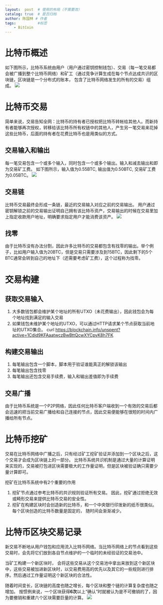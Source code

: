 ```yaml
---
layout:  post  # 使用的布局（不需要改）
catalog: true  # 是否归档
author: 陈国林 # 作者
tags:          #标签
    - BitCoin
---
```


# 比特币概述
   如下图所示，比特币系统由用户（用户通过密钥控制钱包）、交易（每一笔交易都会被广播到整个比特币网络）和矿工（通过竞争计算生成在每个节点达成共识的区块链，区块链是一个分布式的账本， 包含了比特币网络发生的所有的交易）组成。
   ![](http://upload-images.jianshu.io/upload_images/1785959-cf934db5a82e4f15.png?imageMogr2/auto-orient/strip|imageView2/2/w/1240)

# 比特币交易
   简单来说，交易告知全网：比特币的持有者已授权把比特币转帐给其他人。而新持有者能够再次授权，转移给该比特币所有权链中的其他人，产生另一笔交易来花掉这些比特币，后面的持有者在花费比特币也是用类似的方式。

## 交易输入和输出
  每一笔交易包含一个或多个输入，同时包含一个或多个输出。输入和减去输出和即为交易矿工费。
  如下图所示，输入值为0.55BTC, 输出值为0.50BTC, 交易矿工费为0.05BTC。
  ![](http://upload-images.jianshu.io/upload_images/1785959-c7cf6f784e8b668b.png?imageMogr2/auto-orient/strip|imageView2/2/w/1240)

## 交易链
比特币交易最终会形成一条链，最近的交易输入对应之前的交易输出。
用户通过密钥解锁之前的交易输出证明自己拥有该比特币资产，交易输出的时候在交易里加上指定收款用户地址，明确要求指定用户才能消费该资产。
![](http://upload-images.jianshu.io/upload_images/1785959-c4328de4862c73fd.png?imageMogr2/auto-orient/strip|imageView2/2/w/1240)

## 找零
由于比特币没有办法分割，因此许多比特币的交易都包含有找零的输出。举个例子，比如用户输入值为20BTC，但是交易只需要涉及到15BTC，因此剩下的5个BTC通常会转到自己的地址下（还需要考虑矿工费），这个过程称为找零。

# 交易构建
## 获取交易输入
1. 大多数钱包都会维护某个地址的所有UTXO（未花费输出），因此钱包会为每个地址找到满足的输入交易
2. 如果钱包未维护某个地址的UTXO，可以通过HTTP请求某个节点获取当前地址的UTXO集合。 curl https://blockchain.info/unspent?active=1Cdid9KFAaatwczBwBttQcwXYCpvK8h7FK

## 构建交易输出
1. 每笔输出包含一个脚本，脚本用于验证谁能真正的解锁该输出
2. 每笔输出包含找零
3. 每笔输出还包含交易手续费，输入和输出差值即为手续费

## 交易广播
由于比特币系统是一个P2P网络，因此任何比特币客户端收到一个有效的交易后都会迅速的把当前交易广播给和自己连接的节点，因此交易便能够在很短的时间内广播给所有节点。

# 比特币挖矿
交易在比特币网络中广播之后，只有经过矿工挖矿验证并添加到一个区块之后，这个交易才会成为区块链上的一部分。
比特币系统共识机制是通过大量的计算证明来实现的，交易被打包进区块需要极大的工作量证明，但是区块被验证确只需要少量计算即可。

挖矿在比特币系统中有2个重要的作用
1. 挖矿节点通过参考比特币的共识规则验证所有交易。 因此，挖矿通过拒绝无效或畸形交易来提供比特币交易的安全性。
2. 挖矿在构建区块时会创造新的比特币，和一个中央银行印发新的纸币很类似。每个区块创造的比特币数量是固定的， 随时间会渐渐减少。

# 比特币区块交易记录
新交易不断地从用户钱包和应用流入比特币网络。当比特币网络上的节点看到这些交易时，会先将它们放到各自节点维护的一个临时的未经验证的交易池中。

当矿工构建一个新区块时， 会将这些交易从这个交易池中拿出来放到这个新区块中，这些交易被加进新区块时，以交易费用高的优先以及其它的一些规则进行排序。然后通过工作量证明这个新区块的合法性。

随着时间变长，区块链的高度也随之增长，每个区块和整个链的计算复杂度也随之增加。
按惯例来说，一个区块获得**6次**以上“确认”时就被认为是不可撤销的了，因为要撤销和重建六个区块需要巨量的计算。
![](http://upload-images.jianshu.io/upload_images/1785959-03ad3e15f83bb351.png?imageMogr2/auto-orient/strip|imageView2/2/w/1240)

